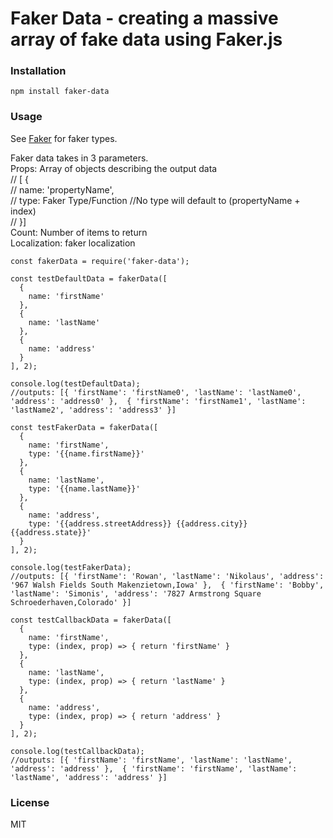 # Faker Data - creating a massive array of fake data using Faker.js

### Installation

```
npm install faker-data
```

### Usage

See <a href=http://marak.github.io/faker.js/>Faker</a> for faker types.  

Faker data takes in 3 parameters.  
Props: Array of objects describing the output data  
  // [ {  
  //  name: 'propertyName',  
  //  type: Faker Type/Function //No type will default to (propertyName + index)  
  // }]  
Count: Number of items to return  
Localization: faker localization  

```
const fakerData = require('faker-data');

const testDefaultData = fakerData([
  {
    name: 'firstName'
  },
  {
    name: 'lastName'
  },
  {
    name: 'address'
  }
], 2);

console.log(testDefaultData);
//outputs: [{ 'firstName': 'firstName0', 'lastName': 'lastName0', 'address': 'address0' },  { 'firstName': 'firstName1', 'lastName': 'lastName2', 'address': 'address3' }]

const testFakerData = fakerData([
  {
    name: 'firstName',
    type: '{{name.firstName}}'
  },
  {
    name: 'lastName',
    type: '{{name.lastName}}'
  },
  {
    name: 'address',
    type: '{{address.streetAddress}} {{address.city}} {{address.state}}'
  }
], 2);

console.log(testFakerData);
//outputs: [{ 'firstName': 'Rowan', 'lastName': 'Nikolaus', 'address': '967 Walsh Fields South Makenzietown,Iowa' },  { 'firstName': 'Bobby', 'lastName': 'Simonis', 'address': '7827 Armstrong Square Schroederhaven,Colorado' }]

const testCallbackData = fakerData([
  {
    name: 'firstName',
    type: (index, prop) => { return 'firstName' }
  },
  {
    name: 'lastName',
    type: (index, prop) => { return 'lastName' }
  },
  {
    name: 'address',
    type: (index, prop) => { return 'address' }
  }
], 2);

console.log(testCallbackData);
//outputs: [{ 'firstName': 'firstName', 'lastName': 'lastName', 'address': 'address' },  { 'firstName': 'firstName', 'lastName': 'lastName', 'address': 'address' }]
```

### License

MIT

